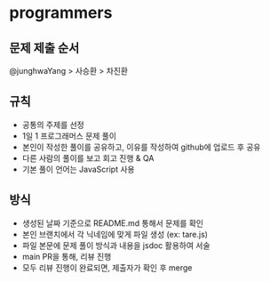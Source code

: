 # programmers
## 문제 제출 순서
@junghwaYang > 사승환 > 차진환
## 규칙
- 공통의 주제를 선정 
- 1일 1 프로그래머스 문제 풀이
- 본인이 작성한 풀이를 공유하고, 이유를 작성하여 github에 업로드 후 공유
- 다른 사람의 풀이를 보고 회고 진행 & QA
- 기본 풀이 언어는 JavaScript 사용
## 방식
- 생성된 날짜 기준으로 README.md 통해서 문제를 확인
- 본인 브랜치에서 각 닉네임에 맞게 파일 생성 (ex: tare.js)
- 파일 본문에 문제 풀이 방식과 내용을 jsdoc 활용하여 서술
- main PR을 통해, 리뷰 진행
- 모두 리뷰 진행이 완료되면, 제출자가 확인 후 merge
